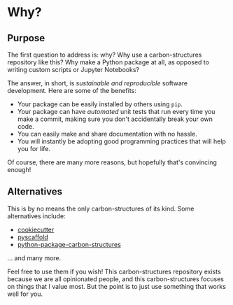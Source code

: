 # Why?

## Purpose

The first question to address is: why? Why use a carbon-structures repository like this? Why make a Python package at all, as opposed to writing custom scripts or Jupyter Notebooks?

The answer, in short, is _sustainable and reproducible_ software development. Here are some of the benefits:

- Your package can be easily installed by others using `pip`.
- Your package can have _automated_ unit tests that run every time you make a commit, making sure you don't accidentally break your own code.
- You can easily make and share documentation with no hassle.
- You will instantly be adopting good programming practices that will help you for life.

Of course, there are many more reasons, but hopefully that's convincing enough!

## Alternatives

This is by no means the only carbon-structures of its kind. Some alternatives include:

- [cookiecutter](https://github.com/cookiecutter/cookiecutter)
- [pyscaffold](https://github.com/pyscaffold/pyscaffold)
- [python-package-carbon-structures](https://github.com/microsoft/python-package-carbon-structures)

... and many more.

Feel free to use them if you wish! This carbon-structures repository exists because we are all opinionated people, and this carbon-structures focuses on things that I value most. But the point is to just use something that works well for you.
